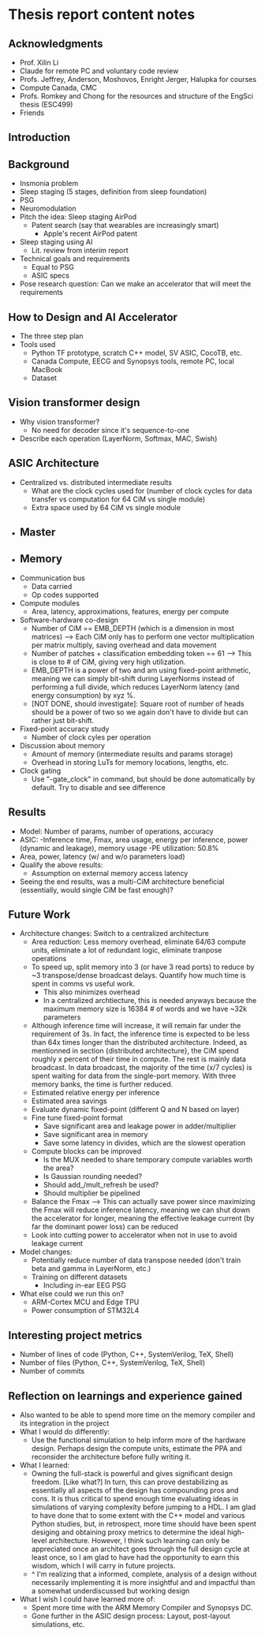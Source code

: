 # Thesis report content notes

## Acknowledgments
- Prof. Xilin Li
- Claude for remote PC and voluntary code review
- Profs. Jeffrey, Anderson, Moshovos, Enright Jerger, Halupka for courses
- Compute Canada, CMC
- Profs. Romkey and Chong for the resources and structure of the EngSci thesis (ESC499)
- Friends

## Introduction

## Background
- Insmonia problem
- Sleep staging (5 stages, definition from sleep foundation)
- PSG
- Neuromodulation
- Pitch the idea: Sleep staging AirPod
    - Patent search (say that wearables are increasingly smart)
        - Apple's recent AirPod patent
- Sleep staging using AI
    - Lit. review from interim report
- Technical goals and requirements
    - Equal to PSG
    - ASIC specs
- Pose research question: Can we make an accelerator that will meet the requirements

## How to Design and AI Accelerator
- The three step plan
- Tools used
    - Python TF prototype, scratch C++ model, SV ASIC, CocoTB, etc.
    - Canada Compute, EECG and Synopsys tools, remote PC, local MacBook
    - Dataset

## Vision transformer design
- Why vision transformer?
    - No need for decoder since it's sequence-to-one
- Describe each operation (LayerNorm, Softmax, MAC, Swish)

## ASIC Architecture
- Centralized vs. distributed intermediate results
    - What are the clock cycles used for (number of clock cycles for data transfer vs computation for 64 CiM vs single module)
    - Extra space used by 64 CiM vs single module
- Master
    - 
- Memory
    -
- Communication bus
    - Data carried
    - Op codes supported
- Compute modules
    - Area, latency, approximations, features, energy per compute
- Software-hardware co-design
    - Number of CiM == EMB_DEPTH (which is a dimension in most matrices) --> Each CiM only has to perform one vector multiplication per matrix multiply, saving overhead and data movement
    - Number of patches + classification embedding token == 61 --> This is close to # of CiM, giving very high utilization.
    - EMB_DEPTH is a power of two and am using fixed-point arithmetic, meaning we can simply bit-shift during LayerNorms instead of performing a full divide, which reduces LayerNorm latency (and energy consumption) by xyz %.
    - [NOT DONE, should investigate]: Square root of number of heads should be a power of two so we again don't have to divide but can rather just bit-shift.
- Fixed-point accuracy study
    - Number of clock cyles per operation
- Discussion about memory
    - Amount of memory (intermediate results and params storage)
    - Overhead in storing LuTs for memory locations, lengths, etc.
- Clock gating
    - Use "-gate_clock" in command, but should be done automatically by default. Try to disable and see difference

## Results
- Model: Number of params, number of operations, accuracy
- ASIC:
    -Inference time, Fmax, area usage, energy per inference, power (dynamic and leakage), memory usage
    -PE utilization: 50.8%
- Area, power, latency (w/ and w/o parameters load)
- Qualify the above results:
    - Assumption on external memory access latency
- Seeing the end results, was a multi-CiM architecture beneficial (essentially, would single CiM be fast enough)?

## Future Work
- Architecture changes: Switch to a centralized architecture
    - Area reduction: Less memory overhead, eliminate 64/63 compute units, eliminate a lot of redundant logic, eliminate tranpose operations
    - To speed up, split memory into 3 (or have 3 read ports) to reduce by ~3 transpose/dense broadcast delays. Quantify how much time is spent in comms vs useful work.
        - This also minimizes overhead
        - In a centralized archtiecture, this is needed anyways because the maximum memory size is 16384 # of words and we have ~32k parameters
    - Although inference time will increase, it will remain far under the requirement of 3s. In fact, the inference time is expected to be less than 64x times longer than the distributed architecture.
    Indeed, as mentionned in section {distributed architecture}, the CiM spend roughly x percent of their time in compute. The rest is mainly data broadcast. In data broadcast, the majority of the time (x/7 cycles) is spent waiting for data from the single-port memory. With three memory banks, the time is further reduced.
    - Estimated relative energy per inference
    - Estimated area savings
    - Evaluate dynamic fixed-point (different Q and N based on layer)
    - Fine tune fixed-point format
        - Save significant area and leakage power in adder/multiplier
        - Save significant area in memory
        - Save some latency in divides, which are the slowest operation
    - Compute blocks can be improved
        - Is the MUX needed to share temporary compute variables worth the area?
        - Is Gaussian rounding needed?
        - Should add_/mult_refresh be used?
        - Should multiplier be pipelined
    - Balance the Fmax --> This can actually save power since maximizing the Fmax will reduce inference latency, meaning we can shut down the accelerator for longer, meaning the effective leakage current (by far the dominant power loss) can be reduced
    - Look into cutting power to accelerator when not in use to avoid leakage current
- Model changes:
    - Potentially reduce number of data transpose needed (don't train beta and gamma in LayerNorm, etc.)
    - Training on different datasets
        - Including in-ear EEG PSG
- What else could we run this on?
    - ARM-Cortex MCU and Edge TPU
    - Power consumption of STM32L4

## Interesting project metrics
- Number of lines of code (Python, C++, SystemVerilog, TeX, Shell)
- Number of files (Python, C++, SystemVerilog, TeX, Shell)
- Number of commits

## Reflection on learnings and experience gained
- Also wanted to be able to spend more time on the memory compiler and its integration in the project
- What I would do differently:
    - Use the functional simulation to help inform more of the hardware design. Perhaps design the compute units, estimate the PPA and reconsider the architecture before fully writing it.
- What I learned:
    - Owning the full-stack is powerful and gives significant design freedom. [Like what?] In turn, this can prove destabilizing as essentially all aspects of the design has compounding pros and cons. It is thus critical to spend enough time evaluating ideas in simulations of varying complexity before jumping to a HDL. I am glad to have done that to some extent with the C++ model and various Python studies, but, in retrospect, more time should have been spent desiging and obtaining proxy metrics to determine the ideal high-level architecture. However, I think such learning can only be appreciated once an architect goes through the full design cycle at least once, so I am glad to have had the opportunity to earn this wisdom, which I will carry in future projects.
    - ^ I'm realizing that a informed, complete, analysis of a design without necessarily implementing it is more insightful and
    and impactful than a somewhat underdiscussed but working design
- What I wish I could have learned more of:
    - Spent more time with the ARM Memory Compiler and Synopsys DC.
    - Gone further in the ASIC design process: Layout, post-layout simulations, etc.